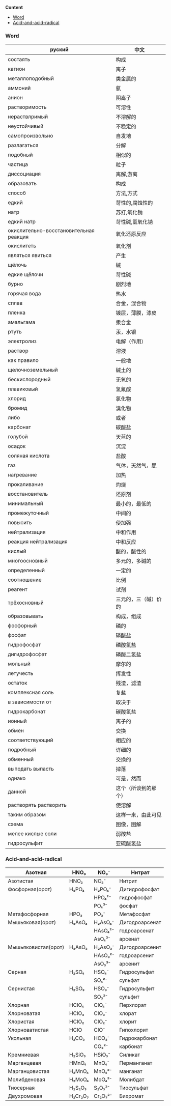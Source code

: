 **Content**
- [Word](#word)
- [Acid-and-acid-radical](#Acid-and-acid-radical)

### Word

| руский                                             | 中文 |
|----------------------------------------------------|-----------------|
| состаять                                           | 构成 |
| катион                                             | 离子 |
| металлоподобный                                    | 类金属的 |
| аммоний                                            | 氨 |
| анион                                              | 阴离子 |
| растворимость                                      | 可溶性 |
| нераствлримый                                      | 不溶解的 |
| неустойчивый                                       | 不稳定的 |
| самопроизвольно                                    | 自发地 |
| разлагаться                                        | 分解 |
| подобный                                           | 相似的 |
| частица                                            | 粒子 |
| диссоциация                                        | 离解,游离 |
| образовать                                         | 构成 |
| способ                                             | 方法,方式 |
| едкий                                              | 苛性的,腐蚀性的 |
| натр                                               | 苏打,氧化钠 |
| едкий натр                                         | 苛性碱,氢氧化钠 |
| окислительно-восстановительная реакция             | 氧化还原反应 |
| окислитеть                                         | 氧化剂 |
| являться  явиться                                  | 产生 |
| щёлочь                                             | 碱 |
| едкие щёлочи                                       | 苛性碱 |
| бурно                                              | 剧烈地 |
| горячая вода                                       | 热水 |
| сплав                                              | 合金，混合物 |
| пленка                                             | 镀层，薄膜，漆皮 |
| амальгама                                          | 汞合金 |
| ртуть                                              | 汞，水银 |
| электролиз                                         | 电解（作用） |
| раствор                                            | 溶液 |
| как правило                                        | 一般地 |
| щелочноземельный                                   | 碱土的 |
| бескислородный                                     | 无氧的 |
| плавиковый                                         | 氢氟酸 |
| хлорид                                             | 氯化物 |
| бромид                                             | 溴化物 |
| либо                                               | 或者 |
| карбонат                                           | 碳酸盐 |
| голубой                                            | 天蓝的 |
| осадок                                             | 沉淀 |
| соляная кислота                                    | 盐酸 |
| газ                                                | 气体，天然气，屁 |
| нагревание                                         | 加热 |
| прокаливание                                       | 灼烧 |
| восстановитель                                     | 还原剂 |
| минимальный                                        | 最小的，最低的 |
| промежуточный                                      | 中间的 |
| повысить                                           | 使加强 |
| нейтрализация                                      | 中和作用 |
| реакция нейтрализация                              | 中和反应 |
| кислый                                             | 酸的，酸性的 |
| многоосновный                                      | 多元的，多碱的 |
| определенный                                       | 一定的 |
| соотношение                                        | 比例 |
| реагент                                            | 试剂 |
| трёхосновный                                       | 三元的，三（碱）价的 |
| образовывать                                       | 构成，组成 |
| фосфорный                                          | 磷的 |
| фосфат                                             | 磷酸盐 |
| гидрофосфат                                        | 磷酸氢盐 |
| дигидрофосфат                                      | 磷酸二氢盐 |
| мольный                                            | 摩尔的 |
| летучесть                                          | 挥发性 |
| остаток                                            | 残渣，滤渣 |
| комплексная соль                                   | 复盐 |
| в зависимости от                                   | 取决于 |
| гидрокарбонат                                      | 碳酸氢盐 |
| ионный                                             | 离子的 |
| обмен                                              | 交换 |
| соответствующий                                    | 相应的 |
| подробный                                          | 详细的 |
| обменный                                           | 交换的 |
| выподать  выпасть                                  | 掉落 |
| однако                                             | 可是，然而 |
| данной                                             | 这个（所谈到的那个） |
| растворять  растворить                             | 使溶解 |
| таким образом                                      | 这样一来，由此可见 |
| схема                                              | 图像，图解 |
| мелее кислые соли                                  | 弱酸盐 |
| гидросульфит                                       | 亚硫酸氢盐 |

### Acid-and-acid-radical

| Азотная | HNO₃ | NO₃⁻ | Нитрат |
|---------|------|------|--------|
| Азотистая | HNO₂ | NO₂⁻ | Нитрит |
| Фосфорная(орот) | H₃PO₄ | H₂PO₄⁻ | Дигидрофосфат |
|  |  | HPO₄²⁻ |гидрофосфат |
|  |  | PO₄³⁻ | фосфат |
| Метафосфорная | HPO₃ | PO₃⁻ | Метафосфат |
| Мышьяковая(орот) | H₃AsO₄ | H₂AsO₄⁻ | Дигодроарсенат |
|  |  | HAsO₄²⁻ | годроарсенат |
|  |  | AsO₄³⁻  | арсенат |
| Мышьяковистая(орот) | H₃AsO₃ | H₂AsO₃⁻ | Дигодроарсенит |
|  |  | HAsO₃²⁻ | годроарсенит |
|  |  | AsO₃³⁻  | арсенит |
| Серная | H₂SO₄ | HSO₄⁻ | Гидросульфат |
|  |  | SO₄²⁻ | сульфат |
| Сернистая | H₂SO₃ | HSO₃⁻ | Гидросульфит |
|  |  | SO₃²⁻ | сульфит |
| Хлорная | HCIO₄ | CIO₄⁻ | Перхлорат |
| Хлорноватая | HCIO₃ | CIO₃⁻ | хлорат |
| Хлористая | HCIO₂ | CIO₂⁻ | хлорит |
| Хлорноватистая | HCIO | CIO⁻ | Гипохлорит |
| Укольная | H₂CO₃ | HCO₃⁻ | Гидрокарбонат |
|  |  | CO₃²⁻ | карбонат |
| Кремниевая | H₂SiO₃ | HSiO₃⁻ | Силикат |
| Марганцевая | HMnO₄ | MnO₄⁻ | Перманганат |
| Марганцовистая | H₂MnO₄ | MnO₄²⁻ | манганат |
| Молибденовая | H₂MoO₄ | MoO₄²⁻ | Молибдат |
| Тиосерная | H₂S₂O₃ | S₂O₃²⁻ | Тиосульфат |
| Двухромовая | H₂Cr₂O₇ | Cr₂O₇²⁻ | Бихромат |